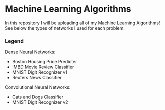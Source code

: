 # Machine Learning Algorithms

In this repository I will be uploading all of my Machine Learning Algorithms! See below the types of networks I used for each problem.  

### Legend
Dense Neural Networks:
- Boston Housing Price Predicter
- IMBD Movie Review Classifier
- MNIST Digit Recognizer v1
- Reuters News Classifier

Convolutional Neural Networks:
- Cats and Dogs Classifier
- MNIST Digit Recognizer v2
